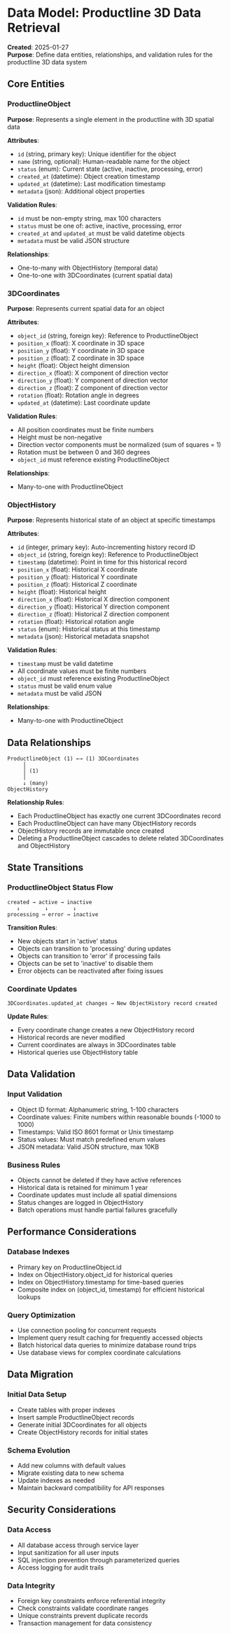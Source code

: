 # Data Model: Productline 3D Data Retrieval

**Created**: 2025-01-27  
**Purpose**: Define data entities, relationships, and validation rules for the productline 3D data system

## Core Entities

### ProductlineObject
**Purpose**: Represents a single element in the productline with 3D spatial data

**Attributes**:
- `id` (string, primary key): Unique identifier for the object
- `name` (string, optional): Human-readable name for the object
- `status` (enum): Current state (active, inactive, processing, error)
- `created_at` (datetime): Object creation timestamp
- `updated_at` (datetime): Last modification timestamp
- `metadata` (json): Additional object properties

**Validation Rules**:
- `id` must be non-empty string, max 100 characters
- `status` must be one of: active, inactive, processing, error
- `created_at` and `updated_at` must be valid datetime objects
- `metadata` must be valid JSON structure

**Relationships**:
- One-to-many with ObjectHistory (temporal data)
- One-to-one with 3DCoordinates (current spatial data)

### 3DCoordinates
**Purpose**: Represents current spatial data for an object

**Attributes**:
- `object_id` (string, foreign key): Reference to ProductlineObject
- `position_x` (float): X coordinate in 3D space
- `position_y` (float): Y coordinate in 3D space  
- `position_z` (float): Z coordinate in 3D space
- `height` (float): Object height dimension
- `direction_x` (float): X component of direction vector
- `direction_y` (float): Y component of direction vector
- `direction_z` (float): Z component of direction vector
- `rotation` (float): Rotation angle in degrees
- `updated_at` (datetime): Last coordinate update

**Validation Rules**:
- All position coordinates must be finite numbers
- Height must be non-negative
- Direction vector components must be normalized (sum of squares = 1)
- Rotation must be between 0 and 360 degrees
- `object_id` must reference existing ProductlineObject

**Relationships**:
- Many-to-one with ProductlineObject

### ObjectHistory
**Purpose**: Represents historical state of an object at specific timestamps

**Attributes**:
- `id` (integer, primary key): Auto-incrementing history record ID
- `object_id` (string, foreign key): Reference to ProductlineObject
- `timestamp` (datetime): Point in time for this historical record
- `position_x` (float): Historical X coordinate
- `position_y` (float): Historical Y coordinate
- `position_z` (float): Historical Z coordinate
- `height` (float): Historical height
- `direction_x` (float): Historical X direction component
- `direction_y` (float): Historical Y direction component
- `direction_z` (float): Historical Z direction component
- `rotation` (float): Historical rotation angle
- `status` (enum): Historical status at this timestamp
- `metadata` (json): Historical metadata snapshot

**Validation Rules**:
- `timestamp` must be valid datetime
- All coordinate values must be finite numbers
- `object_id` must reference existing ProductlineObject
- `status` must be valid enum value
- `metadata` must be valid JSON

**Relationships**:
- Many-to-one with ProductlineObject

## Data Relationships

```
ProductlineObject (1) ←→ (1) 3DCoordinates
     │
     │ (1)
     │
     ↓ (many)
ObjectHistory
```

**Relationship Rules**:
- Each ProductlineObject has exactly one current 3DCoordinates record
- Each ProductlineObject can have many ObjectHistory records
- ObjectHistory records are immutable once created
- Deleting a ProductlineObject cascades to delete related 3DCoordinates and ObjectHistory

## State Transitions

### ProductlineObject Status Flow
```
created → active → inactive
   ↓        ↓        ↓
processing → error → inactive
```

**Transition Rules**:
- New objects start in 'active' status
- Objects can transition to 'processing' during updates
- Objects can transition to 'error' if processing fails
- Objects can be set to 'inactive' to disable them
- Error objects can be reactivated after fixing issues

### Coordinate Updates
```
3DCoordinates.updated_at changes → New ObjectHistory record created
```

**Update Rules**:
- Every coordinate change creates a new ObjectHistory record
- Historical records are never modified
- Current coordinates are always in 3DCoordinates table
- Historical queries use ObjectHistory table

## Data Validation

### Input Validation
- Object ID format: Alphanumeric string, 1-100 characters
- Coordinate values: Finite numbers within reasonable bounds (-1000 to 1000)
- Timestamps: Valid ISO 8601 format or Unix timestamp
- Status values: Must match predefined enum values
- JSON metadata: Valid JSON structure, max 10KB

### Business Rules
- Objects cannot be deleted if they have active references
- Historical data is retained for minimum 1 year
- Coordinate updates must include all spatial dimensions
- Status changes are logged in ObjectHistory
- Batch operations must handle partial failures gracefully

## Performance Considerations

### Database Indexes
- Primary key on ProductlineObject.id
- Index on ObjectHistory.object_id for historical queries
- Index on ObjectHistory.timestamp for time-based queries
- Composite index on (object_id, timestamp) for efficient historical lookups

### Query Optimization
- Use connection pooling for concurrent requests
- Implement query result caching for frequently accessed objects
- Batch historical data queries to minimize database round trips
- Use database views for complex coordinate calculations

## Data Migration

### Initial Data Setup
- Create tables with proper indexes
- Insert sample ProductlineObject records
- Generate initial 3DCoordinates for all objects
- Create ObjectHistory records for initial states

### Schema Evolution
- Add new columns with default values
- Migrate existing data to new schema
- Update indexes as needed
- Maintain backward compatibility for API responses

## Security Considerations

### Data Access
- All database access through service layer
- Input sanitization for all user inputs
- SQL injection prevention through parameterized queries
- Access logging for audit trails

### Data Integrity
- Foreign key constraints enforce referential integrity
- Check constraints validate coordinate ranges
- Unique constraints prevent duplicate records
- Transaction management for data consistency
